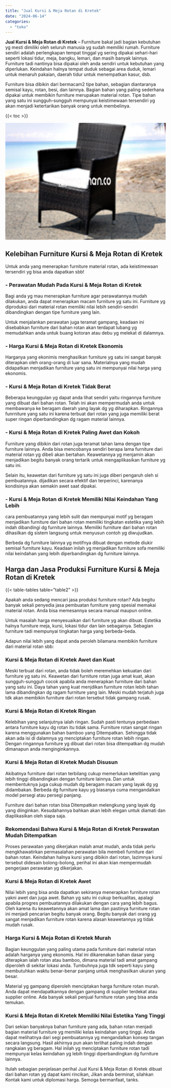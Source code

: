 ```yaml
---
title: "Jual Kursi & Meja Rotan di Kretek"
date: "2024-06-14"
categories: 
  - "toko"
---
```


**Jual Kursi & Meja Rotan di Kretek** – Furniture bakal jadi bagian kebutuhan yg mesti dimiliki oleh seluruh manusia yg sudah memiliki rumah. Furniture sendiri adalah perlengkapan tempat tinggal yg sering dipakai sehari-hari seperti lokasi tidur, meja, bangku, lemari, dan masih banyak lainnya. Furniture tadi nantinya bisa dipakai oleh anda sendiri untuk kebutuhan yang diperlukan. Keindahan halnya tempat duduk sebagai area duduk, lemari untuk menaruh pakaian, daerah tidur untuk menempatkan kasur, dsb.

Furniture bisa dibikin dari bermacam2 tipe bahan, sebagian diantaranya semisal kayu, rotan, besi, dan lainnya. Bagian bahan yang paling sederhana dipakai untuk membikin furniture merupakan material rotan. Tipe bahan yang satu ini sungguh-sungguh mempunyai keistimewaan tersendiri yg akan menjadi ketertarikan banyak orang untuk membelinya.

{{< toc >}}

![Jual Kursi & Meja Rotan di Kretek](/images/kursi-meja-rotan-murah34.png)

## Kelebihan Furniture Kursi & Meja Rotan di Kretek

Untuk anda yang menerapkan furniture material rotan, ada keistimewaan tersendiri yg bisa anda dapatkan sbb!

### \- Perawatan Mudah Pada Kursi & Meja Rotan di Kretek

Bagi anda yg mau menerapkan furniture agar perawatannya mudah dilakukan, anda dapat menerapkan macam furniture yg satu ini. Furniture yg diproduksi dari material rotan memiliki nilai lebih sendiri-sendiri dibandingkan dengan tipe furniture yang lain.

Untuk menjalankan perawatan juga teramat gampang, keadaan ini disebabkan furniture dari bahan rotan akan terdapat lubang yg memudahkan anda untuk buang kotoran atau debu yg melekat di dalamnya.

### \- Harga Kursi & Meja Rotan di Kretek Ekonomis

Harganya yang ekonimis menghasilkan furniture yg satu ini sangat banyak diterapkan oleh orang-orang di luar sana. Materialnya yang mudah didapatkan menjadikan furniture yang satu ini mempunyai nilai harga yang ekonomis.

### \- Kursi & Meja Rotan di Kretek Tidak Berat

Beberapa keunggulan yg dapat anda lihat sendiri yaitu ringannya furniture yang dibuat dari bahan rotan. Telah ini akan mempermudah anda untuk membawanya ke beragam daerah yang layak dg yg diharapkan. Ringannya funrniture yang satu ini karena terbuat dari rotan yang juga memiliki berat super ringan diperbandingkan dg ragam material lainnya.

### \- Kursi & Meja Rotan di Kretek Paling Awet dan Kokoh

Furniture yang dibikin dari rotan juga teramat tahan lama dengan tipe furniture lainnya. Anda bisa mencobanya sendiri berapa lama furniture dari material rotan yg dibeli akan bertahan. Keawetannya yg menjamin akan menjadikan begitu banyak orang tertarik untuk mengaplikasikan furniture yg satu ini.

Selain itu, keawetan dari furniture yg satu ini juga diberi pengaruh oleh si pembuatannya. dijadikan secara efektif dan terperinci, karenanya kondisinya akan semakin awet saat dipakai.

### \- Kursi & Meja Rotan di Kretek Memiliki Nilai Keindahan Yang Lebih

cara pembuatannya yang lebih sulit dan mempunyai motif yg beragam menjadikan furniture dari bahan rotan memiliki tingkatan estetika yang lebih indah dibandingi dg furniture lainnya. Memiliki furniture dari bahan rotan dihasilkan dg sistem langsung untuk menyusun contoh yg diwujudkan.

Berbeda dg furniture lainnya yg motifnya dibuat dengan metode diukir semisal furniture kayu. Keadaan inilah yg menjadikan furniture sofa memiliki nilai keindahan yang lebih diperbandingkan dg furniture lainnya.

## Harga dan Jasa Produksi Furniture Kursi & Meja Rotan di Kretek

{{< table-tables table="table2" >}}

Apakah anda sedang mencari jasa produksi furniture rotan? Ada begitu banyak sekali penyedia jasa pembuatan furniture yang spesial memakai material rotan. Anda bisa memesannya secara manual maupun online.

Untuk masalah harga menyesuaikan dari furniture yg akan dibuat. Estetika halnya furniture meja, kursi, lokasi tidur dan lain sebagainya. Sebagian furniture tadi mempunyai tingkatan harga yang berbeda-beda.

Adapun nilai lebih yang dapat anda peroleh bilamana membikin furniture dari material rotan sbb:

### Kursi & Meja Rotan di Kretek Awet dan Kuat

Meski terbuat dari rotan, anda tidak boleh meremehkan kekuatan dari furniture yg satu ini. Keawetan dari furniture rotan juga amat kuat, akan sungguh-sungguh cocok apabila anda menerapkan furniture dari bahan yang satu ini. Daya tahan yang kuat menjdikan furniture rotan lebih tahan lama dibandingkan dg ragam furniture yang lain. Meski mudah terjatuh juga tdk akan membikin furniture dari rotan tersebut tidak gampang rusak.

### Kursi & Meja Rotan di Kretek Ringan

Kelebihan yang selanjutnya ialah ringan. Sudah pasti tentunya perbedaan antara furniture kayu dg rotan itu tidak sama. Furniture rotan sangat ringan karena menggunakan bahan bamboo yang Ditempatkan. Sehingga tidak akan ada isi di dalamnya yg menciptakan furniture rotan lebih ringan. Dengan ringannya furniture yg dibuat dari rotan bisa ditempatkan dg mudah dimanapun anda menginginkannya.

### Kursi & Meja Rotan di Kretek Mudah Disusun

Akibatnya furniture dari rotan terbilang cukup memerlukan ketelitian yang lebih tinggi dibandingkan dengan furniture lainnya. Dan untuk membentuknya juga cukup mudah dg beragam macam yang layak dg yg didambakan. Berbeda dg furniture kayu yg biasanya cuma mengandalkan model persegi atau persegi panjang.

Furniture dari bahan rotan bisa Ditempatkan melengkung yang layak dg yang diinginkan. Kesudahannya bahkan akan lebih elegan untuk diamati dan diaplikasikan oleh siapa saja.

### Rekomendasi Bahwa Kursi & Meja Rotan di Kretek Perawatan Mudah Ditempatkan

Proses perawatan yang dikerjakan malah amat mudah, anda tidak perlu mengkhawatirkan permasalahan perawatan bila membeli furniture dari bahan rotan. Keindahan halnya kursi yang dibikin dari rotan, lazimnya kursi tersebut didesain bolong-bolong, perihal ini akan kian mempermudah pengerjaan perawatan yg dikerjakan.

### Kursi & Meja Rotan di Kretek Awet

Nilai lebih yang bisa anda dapatkan sekiranya menerapkan furniture rotan yakni awet dan juga awet. Bahan yg satu ini cukup berkualitas, apalagi apabila progres pembuatannya dilakukan dengan cara yang lebih bagus. Oleh karena itu keawetannya akan amat lama dan pastinya furniture rotan ini menjadi pencarian begitu banyak orang. Begitu banyak dari orang yg sangat menjadikan furniture rotan karena alasan keawetannya yg tidak mudah rusak.

### Harga Kursi & Meja Rotan di Kretek Murah

Bagian keunggulan yang paling utama pada furniture dari material rotan adalah harganya yang ekonomis. Hal ini dikarenakan bahan dasar yang diterapkan ialah rotan atau bamboo, dimana material tadi amat gampang diperoleh di sekitar lokasi anda. Tumbuhnya juga tdk seperti kayu yang membutuhkan waktu benar-benar panjang untuk menghasilkan ukuran yang besar.

Material yg gampang diperoleh menciptakan harga furniture rotan murah. Anda dapat mendapatkannya dengan gampang di supplier terdekat atau supplier online. Ada banyak sekali penjual furniture rotan yang bisa anda temukan.

### Kursi & Meja Rotan di Kretek Memiliki Nilai Estetika Yang Tinggi

Dari sekian banyaknya bahan furniture yang ada, bahan rotan menjadi bagian material furniture yg memiliki kelas keindahan yang tinggi. Anda dapat melihatnya dari segi pembuatannya yg mengandalkan konsep tangan secara langsung. Hasil akhirnya pun akan terlihat paling indah dengan rangkaian yg beragam. Hal inilah yg menciptakan furniture rotan tadi mempunyai kelas keindahan yg lebih tinggi diperbandingkan dg furniture lainnya.

Itulah sebagian penjelasan perihal Jual Kursi & Meja Rotan di Kretek dibuat dari bahan rotan yg dapat kami rincikan, Jikan anda berminat, silahkan Kontak kami untuk diplomasi harga. Semoga bermanfaat, tanks.
